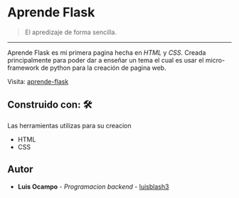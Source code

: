 # Aprende Flask 
> El apredizaje de forma sencilla.
---
Aprende Flask es mi primera pagina hecha en *HTML* y *CSS*.
Creada principalmente para poder dar a enseñar un tema el cual es usar el micro-framework de python para la creación de pagina web.

Visita: [aprende-flask](https://aprende-flask.netlify.app/)

## Construido con: 🛠

Las herramientas utilizas para su creacion

* HTML
* CSS

## Autor
* **Luis Ocampo** - *Programacion backend* - [luisblash3](https://twitter.com/luisblash3)
